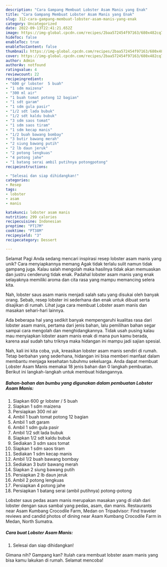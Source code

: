 ```yaml
---
description: "Cara Gampang Membuat Lobster Asam Manis yang Enak"
title: "Cara Gampang Membuat Lobster Asam Manis yang Enak"
slug: 312-cara-gampang-membuat-lobster-asam-manis-yang-enak
category: Uncategorized
date: 2022-09-13T22:41:21.652Z
image: https://img-global.cpcdn.com/recipes/2baa572454f97163/680x482cq70/lobster-asam-manis-foto-resep-utama.jpg
hideToc: false
enableToc: true
enableTocContent: false
thumbnail: https://img-global.cpcdn.com/recipes/2baa572454f97163/680x482cq70/lobster-asam-manis-foto-resep-utama.jpg
cover: https://img-global.cpcdn.com/recipes/2baa572454f97163/680x482cq70/lobster-asam-manis-foto-resep-utama.jpg
author: Admin
authorAv: notfound
ratingvalue: 4
reviewcount: 22
recipeingredient:
- "600 gr lobster  5 buah"
- "1 sdm maizena"
- "300 ml air"
- "1 buah tomat potong 12 bagian"
- "1 sdt garam"
- "1 sdm gula pasir"
- "1/2 sdt lada bubuk"
- "1/2 sdt kaldu bubuk"
- "3 sdm saos tomat"
- "1 sdm saos tiram"
- "1 sdm kecap manis"
- "1/2 buah bawang bombay"
- "3 butir bawang merah"
- "2 siung bawang putih"
- "2 lb daun jeruk"
- "2 potong lengkuas"
- "4 potong jahe"
- "1 batang serai ambil putihnya potongpotong"
recipeinstructions:

- "Selesai dan siap dihidangkan!"
categories:
- Resep
tags:
- lobster
- asam
- manis

katakunci: lobster asam manis 
nutrition: 299 calories
recipecuisine: Indonesian
preptime: "PT17M"
cooktime: "PT38M"
recipeyield: "3"
recipecategory: Dessert

---
```



Selamat Pagi Anda sedang mencari inspirasi resep lobster asam manis yang unik? Cara menyiapkannya memang Agak tidak terlalu sulit namun tidak gampang juga. Kalau salah mengolah maka hasilnya tidak akan memuaskan dan justru cenderung tidak enak. Padahal lobster asam manis yang enak selayaknya memiliki aroma dan cita rasa yang mampu memancing selera kita.


Nah, lobster saus asam manis menjadi salah satu yang disukai oleh banyak orang. Sebab, resep lobster ini sederhana dan enak untuk dibuat serta disajikan di rumah. Lihat juga cara membuat Lobster asam manis dan masakan sehari-hari lainnya.

Ada beberapa hal yang sedikit banyak mempengaruhi kualitas rasa dari lobster asam manis, pertama dari jenis bahan, lalu pemilihan bahan segar sampai cara mengolah dan menghidangkannya. Tidak usah pusing kalau mau menyiapkan lobster asam manis enak di mana pun kamu berada, karena asal sudah tahu triknya maka hidangan ini mampu jadi sajian spesial.


Nah, kali ini kita coba, yuk, kreasikan lobster asam manis sendiri di rumah. Tetap berbahan yang sederhana, hidangan ini bisa memberi manfaat dalam membantu menjaga kesehatan tubuhmu sekeluarga. Anda dapat membuat Lobster Asam Manis memakai 18 jenis bahan dan 0 langkah pembuatan. Berikut ini langkah-langkah untuk membuat hidangannya.

<!--inarticleads1-->

##### Bahan-bahan dan bumbu yang digunakan dalam pembuatan Lobster Asam Manis:

1. Siapkan 600 gr lobster / 5 buah
1. Siapkan 1 sdm maizena
1. Persiapkan 300 ml air
1. Ambil 1 buah tomat potong 12 bagian
1. Ambil 1 sdt garam
1. Ambil 1 sdm gula pasir
1. Ambil 1/2 sdt lada bubuk
1. Siapkan 1/2 sdt kaldu bubuk
1. Sediakan 3 sdm saos tomat
1. Siapkan 1 sdm saos tiram
1. Sediakan 1 sdm kecap manis
1. Ambil 1/2 buah bawang bombay
1. Sediakan 3 butir bawang merah
1. Siapkan 2 siung bawang putih
1. Persiapkan 2 lb daun jeruk
1. Ambil 2 potong lengkuas
1. Persiapkan 4 potong jahe
1. Persiapkan 1 batang serai (ambil putihnya) potong-potong


Lobster saus pedas asam manis merupakan masakan yang di olah dari lobster dengan saus sambal yang pedas, asam, dan manis. Restaurants near Asam Kumbang Crocodile Farm, Medan on Tripadvisor: Find traveler reviews and candid photos of dining near Asam Kumbang Crocodile Farm in Medan, North Sumatra. 

<!--inarticleads2-->

##### Cara buat Lobster Asam Manis:


1. Selesai dan siap dihidangkan!



Gimana nih? Gampang kan? Itulah cara membuat lobster asam manis yang bisa kamu lakukan di rumah. Selamat mencoba!
